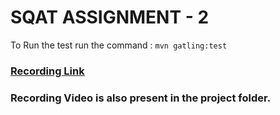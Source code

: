 # SQAT ASSIGNMENT - 2

To Run the test 
run the command : ```mvn gatling:test```
### [Recording Link](https://sap-my.sharepoint.com/:v:/p/chandan_kumar_shaw/ERfQhQC3QYZCv2XhiXwVylQBozYyAGWEfMl82ZSjjdmHlw?nav=eyJyZWZlcnJhbEluZm8iOnsicmVmZXJyYWxBcHAiOiJPbmVEcml2ZUZvckJ1c2luZXNzIiwicmVmZXJyYWxBcHBQbGF0Zm9ybSI6IldlYiIsInJlZmVycmFsTW9kZSI6InZpZXciLCJyZWZlcnJhbFZpZXciOiJNeUZpbGVzTGlua0NvcHkifX0&e=4ngKTS)

### Recording Video is also present in the project folder.
